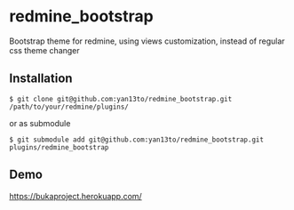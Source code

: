 # redmine_bootstrap

Bootstrap theme for redmine, using views customization, instead of regular css theme changer

## Installation

```
$ git clone git@github.com:yan13to/redmine_bootstrap.git /path/to/your/redmine/plugins/

```
or as submodule
```
$ git submodule add git@github.com:yan13to/redmine_bootstrap.git plugins/redmine_bootstrap
```

## Demo

<https://bukaproject.herokuapp.com/>
